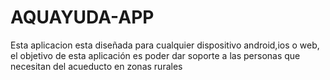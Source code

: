 # AQUAYUDA-APP
Esta aplicacion esta diseñada para cualquier dispositivo android,ios o web, el objetivo de esta aplicación es poder dar soporte a las personas que necesitan del acueducto en zonas rurales
